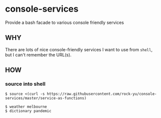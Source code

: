 # console-services
Provide a bash facade to various console friendly services

## WHY
There are lots of nice console-friendly services I want to use from `shell`, but I can't remember the URL(s). 

## HOW

### source into shell
```
$ source <(curl -s https://raw.githubusercontent.com/rock-yu/console-services/master/service-as-functions)

$ weather melbourne
$ dictionary pandemic
```
